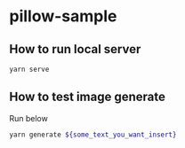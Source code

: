 # pillow-sample

## How to run local server

```bash
yarn serve
```

## How to test image generate

Run below

```bash
yarn generate ${some_text_you_want_insert}
```
